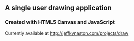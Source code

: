## A single user drawing application

### Created with HTML5 Canvas and JavaScript

Currently available at http://jeffkynaston.com/projects/draw